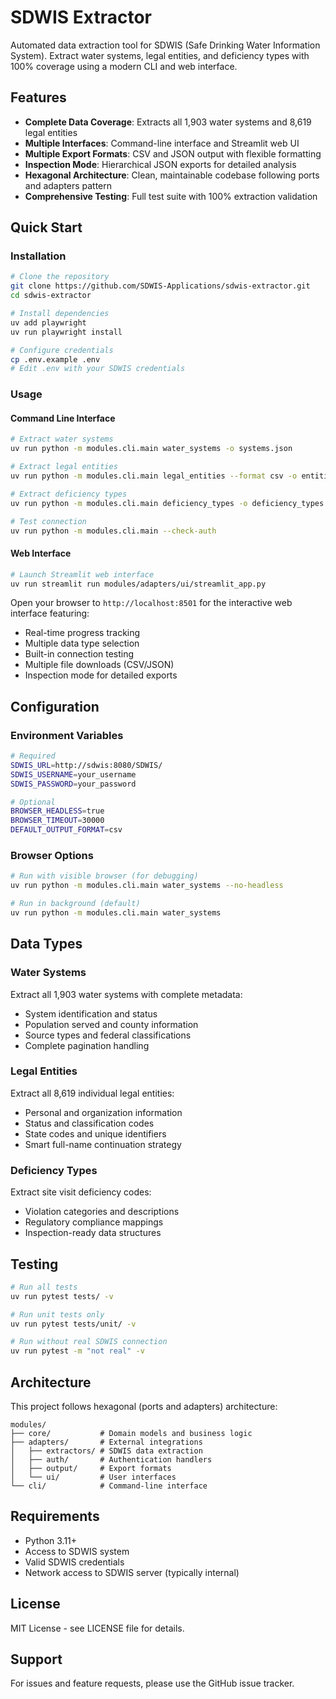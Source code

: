# SDWIS Extractor

Automated data extraction tool for SDWIS (Safe Drinking Water Information System). Extract water systems, legal entities, and deficiency types with 100% coverage using a modern CLI and web interface.

## Features

- **Complete Data Coverage**: Extracts all 1,903 water systems and 8,619 legal entities
- **Multiple Interfaces**: Command-line interface and Streamlit web UI
- **Multiple Export Formats**: CSV and JSON output with flexible formatting
- **Inspection Mode**: Hierarchical JSON exports for detailed analysis
- **Hexagonal Architecture**: Clean, maintainable codebase following ports and adapters pattern
- **Comprehensive Testing**: Full test suite with 100% extraction validation

## Quick Start

### Installation

```bash
# Clone the repository
git clone https://github.com/SDWIS-Applications/sdwis-extractor.git
cd sdwis-extractor

# Install dependencies
uv add playwright
uv run playwright install

# Configure credentials
cp .env.example .env
# Edit .env with your SDWIS credentials
```

### Usage

#### Command Line Interface

```bash
# Extract water systems
uv run python -m modules.cli.main water_systems -o systems.json

# Extract legal entities
uv run python -m modules.cli.main legal_entities --format csv -o entities.csv

# Extract deficiency types
uv run python -m modules.cli.main deficiency_types -o deficiency_types.csv

# Test connection
uv run python -m modules.cli.main --check-auth
```

#### Web Interface

```bash
# Launch Streamlit web interface
uv run streamlit run modules/adapters/ui/streamlit_app.py
```

Open your browser to `http://localhost:8501` for the interactive web interface featuring:
- Real-time progress tracking
- Multiple data type selection
- Built-in connection testing
- Multiple file downloads (CSV/JSON)
- Inspection mode for detailed exports

## Configuration

### Environment Variables

```bash
# Required
SDWIS_URL=http://sdwis:8080/SDWIS/
SDWIS_USERNAME=your_username
SDWIS_PASSWORD=your_password

# Optional
BROWSER_HEADLESS=true
BROWSER_TIMEOUT=30000
DEFAULT_OUTPUT_FORMAT=csv
```

### Browser Options

```bash
# Run with visible browser (for debugging)
uv run python -m modules.cli.main water_systems --no-headless

# Run in background (default)
uv run python -m modules.cli.main water_systems
```

## Data Types

### Water Systems
Extract all 1,903 water systems with complete metadata:
- System identification and status
- Population served and county information
- Source types and federal classifications
- Complete pagination handling

### Legal Entities
Extract all 8,619 individual legal entities:
- Personal and organization information
- Status and classification codes
- State codes and unique identifiers
- Smart full-name continuation strategy

### Deficiency Types
Extract site visit deficiency codes:
- Violation categories and descriptions
- Regulatory compliance mappings
- Inspection-ready data structures

## Testing

```bash
# Run all tests
uv run pytest tests/ -v

# Run unit tests only
uv run pytest tests/unit/ -v

# Run without real SDWIS connection
uv run pytest -m "not real" -v
```

## Architecture

This project follows hexagonal (ports and adapters) architecture:

```
modules/
├── core/           # Domain models and business logic
├── adapters/       # External integrations
│   ├── extractors/ # SDWIS data extraction
│   ├── auth/       # Authentication handlers
│   ├── output/     # Export formats
│   └── ui/         # User interfaces
└── cli/            # Command-line interface
```

## Requirements

- Python 3.11+
- Access to SDWIS system
- Valid SDWIS credentials
- Network access to SDWIS server (typically internal)

## License

MIT License - see LICENSE file for details.

## Support

For issues and feature requests, please use the GitHub issue tracker.
